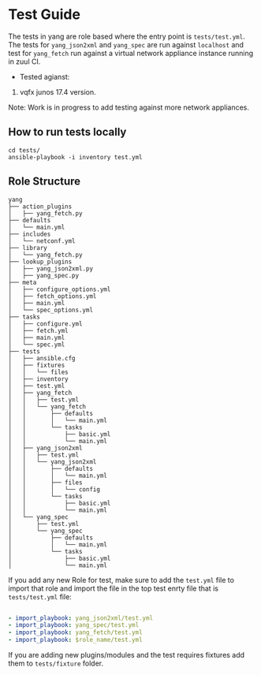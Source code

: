 # Test Guide

The tests in yang are role based where the entry point is `tests/test.yml`.
The tests for `yang_json2xml` and `yang_spec` are run against `localhost` and
test for `yang_fetch` run against a virtual network appliance instance running
in zuul CI.

* Tested agianst:
1) vqfx junos 17.4 version.

Note: Work is in progress to add testing against more network appliances.

## How to run tests locally

```
cd tests/
ansible-playbook -i inventory test.yml
```

## Role Structure

```
yang
├── action_plugins
│   ├── yang_fetch.py
├── defaults
│   └── main.yml
├── includes
│   └── netconf.yml
├── library
│   └── yang_fetch.py
├── lookup_plugins
│   ├── yang_json2xml.py
│   ├── yang_spec.py
├── meta
│   ├── configure_options.yml
│   ├── fetch_options.yml
│   ├── main.yml
│   └── spec_options.yml
├── tasks
│   ├── configure.yml
│   ├── fetch.yml
│   ├── main.yml
│   └── spec.yml
├── tests
│   ├── ansible.cfg
│   ├── fixtures
│   │   └── files
│   ├── inventory
│   ├── test.yml
│   ├── yang_fetch
│   │   ├── test.yml
│   │   └── yang_fetch
│   │       ├── defaults
│   │       │   └── main.yml
│   │       └── tasks
│   │           ├── basic.yml
│   │           └── main.yml
│   ├── yang_json2xml
│   │   ├── test.yml
│   │   └── yang_json2xml
│   │       ├── defaults
│   │       │   └── main.yml
│   │       ├── files
│   │       │   └── config
│   │       └── tasks
│   │           ├── basic.yml
│   │           └── main.yml
│   └── yang_spec
│       ├── test.yml
│       └── yang_spec
│           ├── defaults
│           │   └── main.yml
│           └── tasks
│               ├── basic.yml
│               └── main.yml
```

If you add any new Role for test, make sure to add the `test.yml` file to import that role
and import the file in the top test enrty file that is `tests/test.yml` file:

```yaml

- import_playbook: yang_json2xml/test.yml
- import_playbook: yang_spec/test.yml
- import_playbook: yang_fetch/test.yml
- import_playbook: $role_name/test.yml
```

If you are adding new plugins/modules and the test requires fixtures add them to `tests/fixture` folder.
